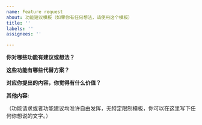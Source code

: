 ```yaml
---
name: Feature request
about: 功能建议模板（如果你有任何想法，请使用这个模板）
title: ''
labels: ''
assignees: ''

---
```


**你对哪些功能有建议或想法？**


**这些功能有哪些代替方案？**


**对应你提出的内容，你觉得有什么价值？**


**其他内容:**

（功能请求或者功能建议均准许自由发挥，无特定限制模板，你可以在这里写下任何你想说的文字。）
